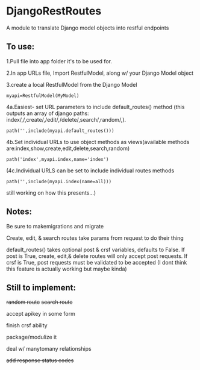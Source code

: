 # DjangoRestRoutes
A module to translate Django model objects into restful endpoints

## To use:
1.Pull file into app folder it's to be used for.

2.In app URLs file, Import RestfulModel, along w/ your Django Model object

3.create a local RestfulModel from the Django Model
    
    myapi=RestfulModel(MyModel)
    
4a.Easiest- set URL parameters to include default_routes() method (this outputs an array of django paths: index/,<id>/,create/,<id>/edit/,<id>/delete/,search/,random/,).
    
    path('',include(myapi.default_routes()))
    
4b.Set individual URLs to use object methods as views(available methods are:index,show,create,edit,delete,search,random)
    
    path('index',myapi.index,name='index')

(4c.Individual URLS can be set to include individual routes methods
    
    path('',include(myapi.index(name=all)))

still working on how this presents...)

## Notes:
Be sure to makemigrations and migrate

Create, edit, & search routes take params from request to do their thing

default_routes() takes optional post & crsf variables, defaults to False. 
    If post is True, create, edit,& delete routes will only accept post requests. If crsf is True, post requests must be validated to be       accepted (I dont think this feature is actually working but maybe kinda)

## Still to implement:

~~random route~~
~~search route~~

accept apikey in some form

finish crsf ability

package/modulize it

deal w/ manytomany relationships

~~add response status codes~~

